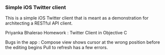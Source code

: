 ### Simple iOS Twitter client

This is a simple iOS Twitter client that is meant as a demonstration for architecting a RESTful API client.


Priyanka Bhalerao
Homework : Twitter Client in Objective C

Bugs in the app :
Compose view shows cursor at the wrong position before the editing begins
Pull to refresh has a few errors.



